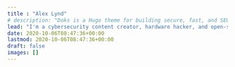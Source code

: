```yaml
---
title : "Alex Lynd"
# description: "Doks is a Hugo theme for building secure, fast, and SEO-ready documentation websites, which you can easily update and customize."
lead: "I'm a cybersecurity content creator, hardware hacker, and open-source developer with a focus on Signals Intelligence and embedded security."
date: 2020-10-06T08:47:36+00:00
lastmod: 2020-10-06T08:47:36+00:00
draft: false
images: []
---
```

